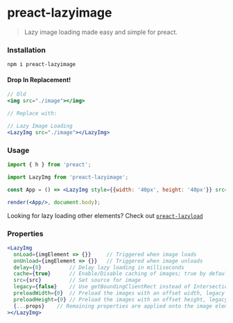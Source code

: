 # preact-lazyimage
> Lazy image loading made easy and simple for preact.

### Installation
```
npm i preact-lazyimage
```

#### Drop In Replacement!
```jsx
// Old
<img src="./image"></img>

// Replace with:

// Lazy Image Loading
<LazyImg src="./image"></LazyImg>
```

### Usage
```jsx
import { h } from 'preact';

import LazyImg from 'preact-lazyimage';

const App = () => <LazyImg style={{width: '40px', height: '40px'}} src="./icon.png"></LazyImg>;

render(<App/>, document.body);
```

Looking for lazy loading other elements? Check out [`preact-lazyload`](https://www.npmjs.com/package/preact-lazyload)

### Properties
```jsx
<LazyImg
  onLoad={imgElement => {}}		// Triggered when image loads
  onUnload={imgElement => {}}	// Triggered when image unloads
  delay={0}			// Delay lazy loading in milliseconds
  cache={true}		// Enable/Disable caching of images; true by default
  src={src}			// Set source for image
  legacy={false}	// Use getBoundingClientRect instead of IntersectionObservers
  preloadWidth={0}	// Preload the images with an offset width, legacy must be set to `true`
  preloadHeight={0}	// Preload the images with an offset height, legacy must be set to `true`
  {...props}	// Remaining properties are applied onto the image element
></LazyImg>
```
